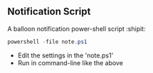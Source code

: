 ## Notification Script
A balloon notification power-shell script :shipit:

```powershell
powershell -file note.ps1
```

- Edit the settings in the 'note.ps1'
- Run in command-line like the above


